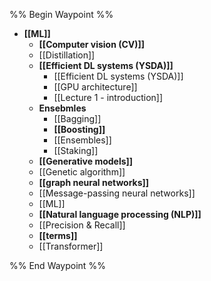 %% Begin Waypoint %%
- **[[ML]]**
	- **[[Computer vision (CV)]]**
	- [[Distillation]]
	- **[[Efficient DL systems (YSDA)]]**
		- [[Efficient DL systems (YSDA)]]
		- [[GPU architecture]]
		- [[Lecture 1 - introduction]]
	- **Ensebmles**
		- [[Bagging]]
		- **[[Boosting]]**
		- [[Ensembles]]
		- [[Staking]]
	- **[[Generative models]]**
	- [[Genetic algorithm]]
	- **[[graph neural networks]]**
	- [[Message-passing neural networks]]
	- [[ML]]
	- **[[Natural language processing (NLP)]]**
	- [[Precision & Recall]]
	- **[[terms]]**
	- [[Transformer]]

%% End Waypoint %%